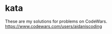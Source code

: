# kata
These are my solutions for problems on CodeWars.
https://www.codewars.com/users/aidaniscoding
